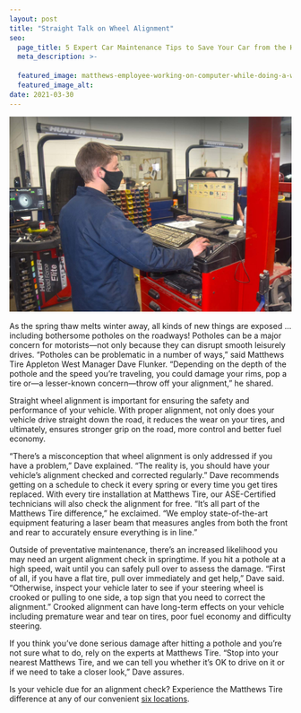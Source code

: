 ```yaml
---
layout: post
title: "Straight Talk on Wheel Alignment"
seo:
  page_title: 5 Expert Car Maintenance Tips to Save Your Car from the Heat
  meta_description: >-

  featured_image: matthews-employee-working-on-computer-while-doing-a-wheel-alignment.jpg
  featured_image_alt:
date: 2021-03-30
---
```


![Matthews Tire employee working on computer while doing a wheel alignment](matthews-employee-working-on-computer-while-doing-a-wheel-alignment.jpg)

As the spring thaw melts winter away, all kinds of new things are exposed … including bothersome potholes on the roadways! Potholes can be a major concern for motorists—not only because they can disrupt smooth leisurely drives. “Potholes can be problematic in a number of ways,” said Matthews Tire Appleton West Manager Dave Flunker. “Depending on the depth of the pothole and the speed you’re traveling, you could damage your rims, pop a tire or—a lesser-known concern—throw off your alignment,” he shared.

Straight wheel alignment is important for ensuring the safety and performance of your vehicle. With proper alignment, not only does your vehicle drive straight down the road, it reduces the wear on your tires, and ultimately, ensures stronger grip on the road, more control and better fuel economy.

“There’s a misconception that wheel alignment is only addressed if you have a problem,” Dave explained. “The reality is, you should have your vehicle’s alignment checked and corrected regularly.” Dave recommends getting on a schedule to check it every spring or every time you get tires replaced. With every tire installation at Matthews Tire, our ASE-Certified technicians will also check the alignment for free. “It’s all part of the Matthews Tire difference,” he exclaimed. “We employ state-of-the-art equipment featuring a laser beam that measures angles from both the front and rear to accurately ensure everything is in line.”

Outside of preventative maintenance, there’s an increased likelihood you may need an urgent alignment check in springtime. If you hit a pothole at a high speed, wait until you can safely pull over to assess the damage. “First of all, if you have a flat tire, pull over immediately and get help,” Dave said. “Otherwise, inspect your vehicle later to see if your steering wheel is crooked or pulling to one side, a top sign that you need to correct the alignment.” Crooked alignment can have long-term effects on your vehicle including premature wear and tear on tires, poor fuel economy and difficulty steering.

If you think you’ve done serious damage after hitting a pothole and you’re not sure what to do, rely on the experts at Matthews Tire. “Stop into your nearest Matthews Tire, and we can tell you whether it’s OK to drive on it or if we need to take a closer look,” Dave assures.

Is your vehicle due for an alignment check? Experience the Matthews Tire difference at any of our convenient <a href="https://www.matthewstire.com/locations/">six locations</a>.
